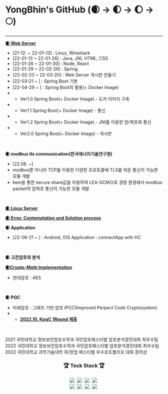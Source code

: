 # YongBhin's GitHub (🌒 -> 🌓 -> 🌔 -> 🌕)
---

<a href="https://github.com/YongBhin-Kim/Crypto-WebServer">**🌒 Web Server**</a>
- [21-12. ~ 22-01-13] : Linux, Wireshark
- [22-01-13 ~ 22-01-26] : Java, JNI, HTML, CSS
- [22-01-26 ~ 22-01-30] : Node, React
- [22-01-29 ~ 22-02-26] : Spring 
- [22-02-23 ~ 22-03-20] : Web Server 게시판 만들기 
- [22-03-21 ~ ] : Spring Boot 기본
- [22-04-29 ~ ] : Spring Boot의 활용(+ Docker Image)
- - Ver1.0 Spring Boot(+ Docker Image) - 도커 이미지 구축
- - Ver1.1 Spring Boot(+ Docker Image) - 통신
- - Ver1.2 Spring Boot(+ Docker Image) - JNI를 이용한 암/복호화 통신
- - Ver2.0 Spring Boot(+ Docker Image) - 게시판
<br>


**🌒 modbus tls communication(한국에너지기술연구원)**
 - [22.08. ~]
 - modbus뿐 아니라 TCP를 이용한 다양한 프로토콜에 TLS를 씌운 통신이 가능한 모듈 개발
 - kem을 통한 secure share값을 이용하여 LEA-GCM으로 경량 환경에서 modbus packet의 암복호 통신이 가능한 모듈 개발
<br>

<a href="https://linuxyb.kimyongbhin.repl.co">**🌒 Linux Server**</a>
<br>

<a href="https://yongbhin-effort.tistory.com/">**🌒 Error, Contemplation and Solution process**</a>
<br>

**🌒 Application**
- [22-06-21 ~ ] : Android, IOS Application : connectApp with HC
<br>

**🌒 고전암호와 분석**
<br>

<a href="https://github.com/YongBhin-Kim/Crypto"> **🌒Crypto-Math Implementation** </a> 
- 현대암호 : AES
<br>

**🌒 PQC**
- 미래암호 : 그래프 기반 암호 IPCC(Improved Perpect Code Cryptosystem)
- - <a href="https://kpqc.or.kr/contents/04_data/board.html?board_id=board_reference">**2022.10. KpqC 1Round 제출** </a>
<br>

2021 국민대학교 정보보안암호수학과 국민암호페스티벌 암호분석경진대회 최우수팀 <br>
2022 국민대학교 정보보안암호수학과 국민암호페스티벌 암호분석경진대회 최우수팀 <br>
2022 국민대학교 과학기술대학 취/창업 페스티벌 우수포트폴리오 대회 장려상 <br>

<h3 align = "center">🏆 Teck Stack 🏆<h3>
<p align = "center">
  <img src="https://img.shields.io/badge/HTML5-E34F26?style=flat-square&logo=HTML5&logoColor=white" style="max-width: 100%;"></a>&nbsp  
  <img src="https://img.shields.io/badge/CSS3-1572B6?style=flat-square&logo=CSS3&logoColor=white" style="max-width: 100%;"></a>&nbsp
  <img src="https://img.shields.io/badge/Python-3766AB?style=flat-square&logo=Python&logoColor=white" style="max-width: 100%;"></a>&nbsp 
  <img src="https://img.shields.io/badge/Java-007396?style=flat-square&logo=Java&logoColor=white" style="max-width: 100%;"></a>&nbsp
  <br>
  <img src="https://img.shields.io/badge/Spring Boot-6DB33F?style=flat-square&logo=Spring Boot&logoColor=white" style="max-width: 100%;"></a>&nbsp
  <img src="https://img.shields.io/badge/MySQL-4479A1?style=flat-square&logo=MySQL&logoColor=white" style="max-width: 100%;"></a>&nbsp
  <img src="https://img.shields.io/badge/VMware-607078?style=flat-square&logo=VMware&logoColor=white" style="max-width: 100%;"></a>&nbsp
  <img src="https://img.shields.io/badge/CentOS-262577?style=flat-square&logo=CentOS&logoColor=white" style="max-width: 100%;"></a>&nbsp
</p>
